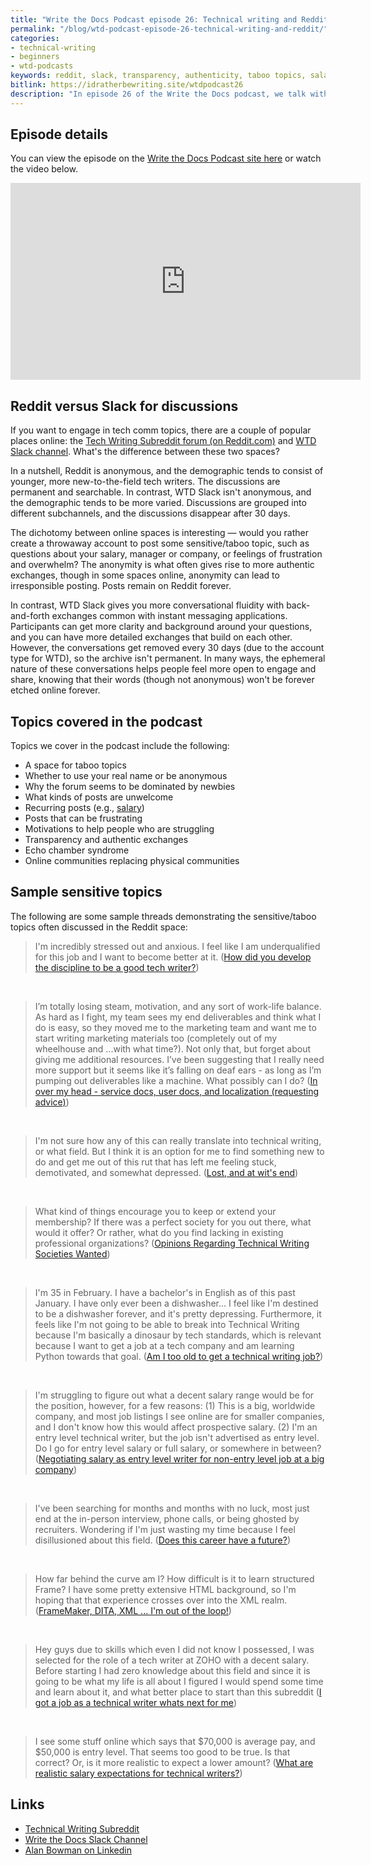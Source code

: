```yaml
---
title: "Write the Docs Podcast episode 26: Technical writing and Reddit, with Alan Bowman"
permalink: "/blog/wtd-podcast-episode-26-technical-writing-and-reddit/"
categories:
- technical-writing
- beginners
- wtd-podcasts
keywords: reddit, slack, transparency, authenticity, taboo topics, salary, overwhelm, frustration
bitlink: https://idratherbewriting.site/wtdpodcast26
description: "In episode 26 of the Write the Docs podcast, we talk with Alan Bowman about the technical writing forum on Reddit as well as the WTD Slack channel, comparing and contrasting the two spaces. Topics covered include pros and cons of anonymity on the internet, transparency around sensitive or taboo topics (e.g., salary, masters programs, feelings of overwhelm), age/experience demographics for both communities, balancing honesty with professionalism, responding to posts from overwhelmed tech writers, dealing with recurring topics, strategies for participating, and more."
---
```


## Episode details

You can view the episode on the [Write the Docs Podcast site here](https://podcast.writethedocs.org/2019/12/31/episode-26-tech-comm-reddit-and-wtd-slack/) or watch the video below.

<iframe width="560" height="315" src="https://www.youtube.com/embed/lsNYRCT-g2w" frameborder="0" allow="accelerometer; autoplay; encrypted-media; gyroscope; picture-in-picture" allowfullscreen></iframe>

## Reddit versus Slack for discussions

If you want to engage in tech comm topics, there are a couple of popular places online: the [Tech Writing Subreddit forum (on Reddit.com)](https://www.reddit.com/r/technicalwriting/) and [WTD Slack channel](https://www.writethedocs.org/slack/). What's the difference between these two spaces?

In a nutshell, Reddit is anonymous, and the demographic tends to consist of younger, more new-to-the-field tech writers. The discussions are permanent and searchable. In contrast, WTD Slack isn't anonymous, and the demographic tends to be more varied. Discussions are grouped into different subchannels, and the discussions  disappear after 30 days.

The dichotomy between online spaces is interesting &mdash; would you rather create a throwaway account to post some sensitive/taboo topic, such as questions about your salary, manager or company, or feelings of frustration and overwhelm? The anonymity is what often gives rise to more authentic exchanges, though in some spaces online, anonymity can lead to irresponsible posting. Posts remain on Reddit forever.

In contrast, WTD Slack gives you more conversational fluidity with back-and-forth exchanges common with instant messaging applications. Participants can get more clarity and background around your questions, and you can have more detailed exchanges that build on each other. However, the conversations get removed every 30 days (due to the account type for WTD), so the archive isn't permanent. In many ways, the ephemeral nature of these conversations helps people feel more open to engage and share, knowing that their words (though not anonymous) won't be forever etched online forever.

## Topics covered in the podcast

Topics we cover in the podcast include the following:

* A space for taboo topics
* Whether to use your real name or be anonymous
* Why the forum seems to be dominated by newbies
* What kinds of posts are unwelcome
* Recurring posts (e.g., [salary](https://www.reddit.com/r/technicalwriting/comments/bneerk/can_we_get_a_read_this_before_asking_about_salary/))
* Posts that can be frustrating
* Motivations to help people who are struggling
* Transparency and authentic exchanges
* Echo chamber syndrome
* Online communities replacing physical communities

## Sample sensitive topics

The following are some sample threads demonstrating the sensitive/taboo topics often discussed in the Reddit space:

> I'm incredibly stressed out and anxious. I feel like I am underqualified for this job and I want to become better at it. ([How did you develop the discipline to be a good tech writer?](https://www.reddit.com/r/technicalwriting/comments/e81be1/how_did_you_develop_the_discipline_to_be_a_good/))

<div>&nbsp;</div>

> I’m totally losing steam, motivation, and any sort of work-life balance. As hard as I fight, my team sees my end deliverables and think what I do is easy, so they moved me to the marketing team and want me to start writing marketing materials too (completely out of my wheelhouse and ...with what time?). Not only that, but forget about giving me additional resources. I’ve been suggesting that I really need more support but it seems like it’s falling on deaf ears - as long as I’m pumping out deliverables like a machine. What possibly can I do? ([In over my head - service docs, user docs, and localization (requesting advice)](https://www.reddit.com/r/technicalwriting/comments/dcjmqt/in_over_my_head_service_docs_user_docs_and/))

<div>&nbsp;</div>

> I'm not sure how any of this can really translate into technical writing, or what field. But I think it is an option for me to find something new to do and get me out of this rut that has left me feeling stuck, demotivated, and somewhat depressed. ([Lost, and at wit's end](https://www.reddit.com/r/technicalwriting/comments/e0jqi8/lost_and_at_wits_end/))

<div>&nbsp;</div>

> What kind of things encourage you to keep or extend your membership? If there was a perfect society for you out there, what would it offer? Or rather, what do you find lacking in existing professional organizations? ([Opinions Regarding Technical Writing Societies Wanted](https://www.reddit.com/r/technicalwriting/comments/e7wksu/opinions_regarding_technical_writing_societies/))

<div>&nbsp;</div>

> I'm 35 in February. I have a bachelor's in English as of this past January. I have only ever been a dishwasher… I feel like I'm destined to be a dishwasher forever, and it's pretty depressing. Furthermore, it feels like I'm not going to be able to break into Technical Writing because I'm basically a dinosaur by tech standards, which is relevant because I want to get a job at a tech company and am learning Python towards that goal. ([Am I too old to get a technical writing job?](https://www.reddit.com/r/technicalwriting/comments/e2nrot/am_i_too_old_to_get_a_technical_writing_job/))

<div>&nbsp;</div>

> I'm struggling to figure out what a decent salary range would be for the position, however, for a few reasons: (1) This is a big, worldwide company, and most job listings I see online are for smaller companies, and I don't know how this would affect prospective salary. (2) I'm an entry level technical writer, but the job isn't advertised as entry level. Do I go for entry level salary or full salary, or somewhere in between? ([Negotiating salary as entry level writer for non-entry level job at a big company](https://www.reddit.com/r/technicalwriting/comments/e1jbdy/negotiating_salary_as_entry_level_writer_for/))

<div>&nbsp;</div>

> I've been searching for months and months with no luck, most just end at the in-person interview, phone calls, or being ghosted by recruiters. Wondering if I'm just wasting my time because I feel disillusioned about this field. ([Does this career have a future?](https://www.reddit.com/r/technicalwriting/comments/dxrlya/does_this_career_have_a_future/))

<div>&nbsp;</div>

> How far behind the curve am I? How difficult is it to learn structured Frame? I have some pretty extensive HTML background, so I'm hoping that that experience crosses over into the XML realm. ([FrameMaker, DITA, XML ... I'm out of the loop!](https://www.reddit.com/r/technicalwriting/comments/dwb82x/framemaker_dita_xml_im_out_of_the_loop/))

<div>&nbsp;</div>

> Hey guys due to skills which even I did not know I possessed, I was selected for the role of a tech writer at ZOHO with a decent salary. Before starting I had zero knowledge about this field and since it is going to be what my life is all about I figured I would spend some time and learn about it, and what better place to start than this subreddit ([I got a job as a technical writer whats next for me](https://www.reddit.com/r/technicalwriting/comments/duec62/i_got_a_job_as_a_technical_writer_whats_next_for/))

<div>&nbsp;</div>

> I see some stuff online which says that $70,000 is average pay, and $50,000 is entry level. That seems too good to be true. Is that correct? Or, is it more realistic to expect a lower amount? ([What are realistic salary expectations for technical writers?](https://www.reddit.com/r/technicalwriting/comments/bnbrgl/what_are_realistic_salary_expectations_for/))

## Links

* [Technical Writing Subreddit](https://www.reddit.com/r/technicalwriting/)
* [Write the Docs Slack Channel](https://www.writethedocs.org/slack/)
* [Alan Bowman on Linkedin](https://www.linkedin.com/in/ralanbowman/)
